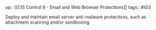 up:: [[CIS Control 9 - Email and Web Browser Protections]]
tags:: #IG3

Deploy and maintain email server anti-malware protections, such as attachment scanning and/or sandboxing.